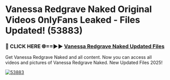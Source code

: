 # Vanessa Redgrave Naked Original Videos 0nlyFans Leaked - Files Updated! (53883)

<h3>🔴 CLICK HERE 🌐==►► <a href="https://tinyurl.com/yckcrads" rel="nofollow">Vanessa Redgrave Naked Updated Files</a></h3>

Get Vanessa Redgrave Naked and all content. Now you can access all videos and pictures of Vanessa Redgrave Naked. New Updated Files 2025!

[![53883](https://i.imgur.com/hpKpOFt.gif)](https://tinyurl.com/yckcrads)
